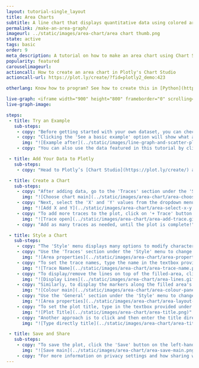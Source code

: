 ```yaml
---
layout: tutorial-single_layout
title: Area Charts
subtitle: A line chart that displays quantitative data using colored areas between the axis and line(s)
permalink: /make-an-area-graph/
imageurl: ../static/images/area-chart/area chart thumb.png
state: active
tags: basic
order: 9
meta_description: A tutorial on how to make an area chart using Chart Studio.
popularity: featured
carouselimageurl:
actioncall: How to create an area chart in Plotly's Chart Studio
actioncall-url: https://plot.ly/create/?fid=plotly2_demo:423

otherlang: Know how to program? See how to create this in [Python](https://plot.ly/python/filled-area-plots/) or [R](https://plot.ly/r/filled-area-plots/).

live-graph: <iframe width="900" height="800" frameborder="0" scrolling="no" src="https://plot.ly/~plotly2_demo/423.embed"></iframe>
live-graph-image:

steps:
 - title: Try an Example
   sub-steps:
    - copy: "Before getting started with your own dataset, you can check out an example. First, select the 'Type' menu. Hovering the mouse over the chart type icon will display three options: 1) Charts like this by Plotly users, 2) View tutorials on this chart type, and, 3) See a basic example."
    - copy: "Clicking the 'See a basic example' option will show what a sample chart looks like after adding data and editing with the style. You'll also see what labels and style attributes were selected for this specific chart, as well as the end result."
      img: "![Example after](../static/images/line-graph-and-scatter-plot-with-excel/scatter-try-example.gif)"
    - copy: "You can also use the data featured in this tutorial by clicking on 'Open This Data in Plotly' on the left-hand side. It'll open in your workspace."

 - title: Add Your Data to Plotly
   sub-steps:
    - copy: "Head to Plotly’s [Chart Studio](https://plot.ly/create/) and add your data. You have the option of typing directly in the grid, uploading your file, or entering the URL of an online dataset. Plotly accepts .xls, .xlsx, or .csv files. For more information on how to enter your data, see [this](https://help.plot.ly/add-data-to-the-plotly-grid/) tutorial."

 - title: Create a Chart
   sub-steps:
    - copy: "After adding data, go to the 'Traces' section under the 'Structure' menu on the left-hand side. Choose the 'Type' of trace, then choose 'Area' under 'Simple' chart type."
      img: "![Choose chart main](../static/images/area-chart/area-choose-chart.png)"
    - copy: "Next, select the 'X' and 'Y' values from the dropdown menus. This will create an area trace, as seen below."
      img: "![Add X and Y](../static/images/area-chart/area-select-x-y.png)"
    - copy: "To add more traces to the plot, click on '+ Trace' button at the top right corner of the panel in the 'Traces' section under the 'Structure' menu."
      img: "![Trace open](../static/images/area-chart/area-add-trace.gif)"
    - copy: "Add as many traces as needed, until the plot is complete!"

 - title: Style a Chart
   sub-steps:
    - copy: "The 'Style' menu displays many options to modify characteristics of the overall chart layout or the individual traces. To see more options about styling the chart, visit the [style and layout](https://help.plot.ly/tutorials/#layout) section of the Chart Studio documentation."
    - copy: "Use the 'Traces' section under the 'Style' menu to change the properties of the traces, such as area color fill, markers, or line attributes."
      img: "![Area properties](../static/images/area-chart/area-properties.png)"   
    - copy: "To set the trace names, type the name in the textbox provided under 'Name' property for each trace. Note that updating the trace name will update the legends as well."
      img: "![Trace Name](../static/images/area-chart/area-trace-name.png)"
    - copy: "To display/remove the lines on top of the filled-area, click the checkbox corresponding to 'Lines' under the 'Display' option."
      img: "![Display Lines](../static/images/area-chart/area-lines.gif)"
    - copy: "Similarly, to display the markers along the filled area's line, click the checkbox corresponding to 'Points' under the 'Display' option. Use the color palletes to change the color of each individual component of the traces, as seen below."
      img: "![Colour main](../static/images/area-chart/area-colour-panel.gif)"
    - copy: "Use the 'General' section under the 'Style' menu to change the layout background and margin color, set the plot title, and change the font styles."
      img: "![Area properties](../static/images/area-chart/area-layout-properties.png)"  
    - copy: "To set the plot title, type in the textbox provided under the attribute 'Title'."
      img: "![Plot Title](../static/images/area-chart/area-title.png)"
    - copy: "Another approach is to click and then enter the title directly on the plot interface. The same can be done for the axes title and the legends."
      img: "![Type directly title](../static/images/area-chart/area-title-direct.png)"

 - title: Save and Share
   sub-steps:
    - copy: "To save the plot, click the 'Save' button on the left-hand side. A save modal will appear, as seen below, where you can specify the filenames and privacy settings for your plot and data grid."
      img: "![Save main](../static/images/area-chart/area-save-main.png)"
    - copy: "For more information on privacy settings and how sharing works, visit Plotly's [sharing tutorial](http://help.plot.ly/save-share-and-export-in-plotly/)."
---
```

